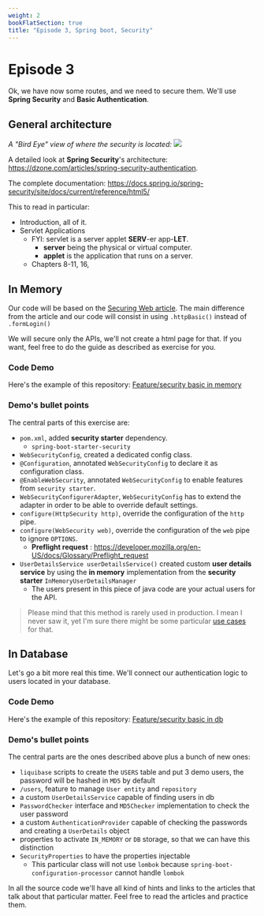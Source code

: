 ```yaml
---
weight: 2
bookFlatSection: true
title: "Episode 3, Spring boot, Security"
---
```


# Episode 3

Ok, we have now some routes, and we need to secure them. We'll use __Spring Security__ and __Basic Authentication__.

## General architecture
_A "Bird Eye" view of where the security is located:_
![](/university/methodes-de-dev/Spring_Security.png) 

A detailed look at __Spring Security__'s architecture: https://dzone.com/articles/spring-security-authentication.

The complete documentation: https://docs.spring.io/spring-security/site/docs/current/reference/html5/

This to read in particular:
 - Introduction, all of it.
 - Servlet Applications
    - FYI: servlet is a server applet __SERV__-er app-__LET__.
        - __server__ being the physical or virtual computer.
        - __applet__ is the application that runs on a server.
    - Chapters 8-11, 16,  

## In Memory

Our code will be based on the [Securing Web article](https://spring.io/guides/gs/securing-web/). 
The main difference from the article and our code will consist in using `.httpBasic()` instead of `.formLogin()`


We will secure only the APIs, we'll not create a html page for that. 
If you want, feel free to do the guide as described as exercise for you.

### Code Demo
Here's the example of this repository: [Feature/security basic in memory](https://gitlab.com/rodislav/miage2020/-/merge_requests/2/diffs)

### Demo's bullet points
The central parts of this exercise are:

 - `pom.xml`, added __security starter__ dependency.
    - `spring-boot-starter-security`
 - `WebSecurityConfig`, created a dedicated config class.
 - `@Configuration`, annotated `WebSecurityConfig` to declare it as configuration class.
 - `@EnableWebSecurity`, annotated `WebSecurityConfig` to enable features from `security starter`.
 - `WebSecurityConfigurerAdapter`, `WebSecurityConfig` has to extend the adapter in order to be able to override default settings.
 - `configure(HttpSecurity http)`, override the configuration of the `http` pipe.
 - `configure(WebSecurity web)`, override the configuration of the `web` pipe to ignore `OPTIONS`.
    - __Preflight request__ : https://developer.mozilla.org/en-US/docs/Glossary/Preflight_request
 - `UserDetailsService userDetailsService()` created custom __user details service__ by using the __in memory__ implementation from the __security starter__ `InMemoryUserDetailsManager`
    - The users present in this piece of java code are your actual users for the API.

> Please mind that this method is rarely used in production. I mean I never saw it, 
> yet I'm sure there might be some particular [use cases](https://www.visual-paradigm.com/guide/uml-unified-modeling-language/what-is-use-case-diagram/) for that.

## In Database

Let's go a bit more real this time. We'll connect our authentication logic to users located in your database.

### Code Demo
Here's the example of this repository: [Feature/security basic in db](https://gitlab.com/rodislav/miage2020/-/merge_requests/1/diffs)

### Demo's bullet points
The central parts are the ones described above plus a bunch of new ones:

 - `liquibase` scripts to create the `USERS` table and put 3 demo users, the password will be hashed in `MD5` by default
 - `/users`, feature to manage `User entity` and `repository`
 - a custom `UserDetailsService` capable of finding users in db
 - `PasswordChecker` interface and `MD5Checker` implementation to check the user password
 - a custom `AuthenticationProvider` capable of checking the passwords and creating a `UserDetails` object
 - properties to activate `IN_MEMORY` or `DB` storage, so that we can have this distinction
 - `SecurityProperties` to have the properties injectable
    - This particular class will not use `lombok` because `spring-boot-configuration-processor` cannot handle `lombok`
 
In all the source code we'll have all kind of hints and links to the articles that talk about that particular matter. Feel free to read the articles and practice them.
